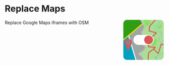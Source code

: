 # Replace Maps

<img src="icons/128.png" alt="Map consisting of two parts. Left side is made of colored polygons. Right side is rounder and more like an actual map. In the middle on top of both is a slider activated to the right side" align="right" />

Replace Google Maps iframes with OSM
